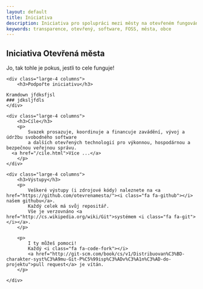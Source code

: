 ```yaml
---
layout: default
title: Iniciativa
description: Iniciativa pro spolupráci mezi městy na otevřeném fungování radnic
keywords: transparence, otevřený, software, FOSS, města, obce
---
```

## Iniciativa Otevřená města

Jo, tak tohle je pokus, jestli to cele funguje!


<div class="row">

	<div class="large-4 columns">
		<h3>Podpořte iniciativu</h3>

    Kramdown jfdksfjsl
    ### jdksljfdls
	</div>

	<div class="large-4 columns">
		<h3>Cíle</h3>
		<p>
			Svazek prosazuje, koordinuje a financuje zavádění, vývoj a údržbu svobodného software
			a dalších otevřených technologií pro výkonnou, hospodárnou a bezpečnou veřejnou správu.
      <a href="/cile.html">Více ...</a>
		</p>
	</div>

	<div class="large-4 columns">
		<h3>Výstupy</h3>
		<p>
			Veškeré výstupy (i zdrojové kódy) naleznete na <a href="https://github.com/otevrenamesta/"><i class="fa fa-github"></i> našem githubu</a>.
			Každý celek má svůj repositář.
			Vše je verzovnáno <a href="http://cs.wikipedia.org/wiki/Git">systémem <i class="fa fa-git"></i></a>.
		</p>

		<p>
			I ty můžeš pomoci!
			Každý <i class="fa fa-code-fork"></i>
			<a href="http://git-scm.com/book/cs/v1/Distribuovan%C3%BD-charakter-syst%C3%A9mu-Git-P%C5%99isp%C3%ADv%C3%A1n%C3%AD-do-projektu">pull request</a> je vítán.
		</p>

	</div>

</div>